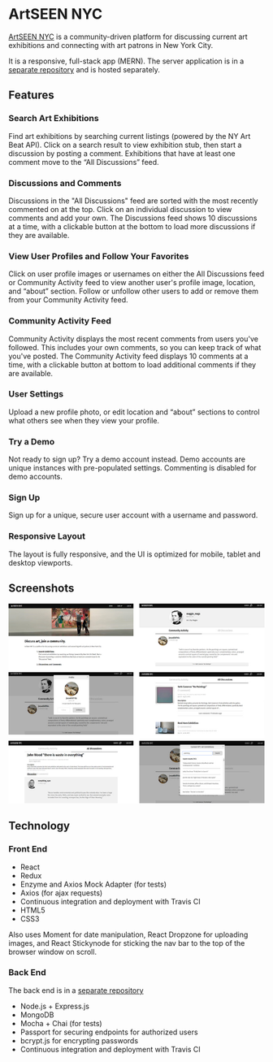 # ArtSEEN NYC #

[ArtSEEN NYC](https://artseennyc.netlify.com) is a community-driven platform for discussing current art exhibitions and connecting with art patrons in New York City.

It is a responsive, full-stack app (MERN). The server application is in a [separate repository](https://github.com/jasonlaning/artseen-nyc-api) and is hosted separately.

## Features ##

### Search Art Exhibitions ###
Find art exhibitions by searching current listings (powered by the NY Art Beat API). Click on a search result to view exhibition stub, then start a discussion by posting a comment. Exhibitions that have at least one comment move to the “All Discussions” feed.
### Discussions and Comments ###
Discussions in the "All Discussions" feed are sorted with the most recently commented on at the top. Click on an individual discussion to view comments and add your own. The Discussions feed shows 10 discussions at a time, with a clickable button at the bottom to load more discussions if they are available.
### View User Profiles and Follow Your Favorites ###
Click on user profile images or usernames on either the All Discussions feed or Community Activity feed to view another user's profile image, location, and “about” section. Follow or unfollow other users to add or remove them from your Community Activity feed.
### Community Activity Feed ###
Community Activity displays the most recent comments from users you've followed. This includes your own comments, so you can keep track of what you've posted. The Community Activity feed displays 10 comments at a time, with a clickable button at bottom to load additional comments if they are available.
### User Settings ###
Upload a new profile photo, or edit location and “about” sections to control what others see when they view your profile.
### Try a Demo ###
Not ready to sign up? Try a demo account instead. Demo accounts are unique instances with pre-populated settings. Commenting is disabled for demo accounts.
### Sign Up ###
Sign up for a unique, secure user account with a username and password.
### Responsive Layout ###
The layout is fully responsive, and the UI is optimized for mobile, tablet and desktop viewports.

## Screenshots ##

![](https://raw.githubusercontent.com/jasonlaning/artseen-nyc-client/master/public/screenshots-artseennyc.jpg)

## Technology ##

### Front End ###
- React
- Redux
- Enzyme and Axios Mock Adapter (for tests)
- Axios (for ajax requests)
- Continuous integration and deployment with Travis CI
- HTML5
- CSS3

Also uses Moment for date manipulation, React Dropzone for uploading images, and React Stickynode for sticking the nav bar to the top of the browser window on scroll.

### Back End ###

The back end is in a [separate repository](https://github.com/jasonlaning/artseen-nyc-api)

- Node.js + Express.js
- MongoDB
- Mocha + Chai (for tests)
- Passport for securing endpoints for authorized users
- bcrypt.js for encrypting passwords
- Continuous integration and deployment with Travis CI


